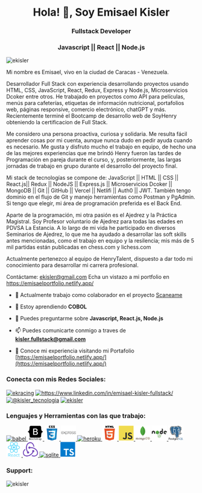 <h1 align="center">Hola! 👋, Soy Emisael Kisler</h1>
<h3 align="center">Fullstack Developer</h3>
<h3 align="center">Javascript || React || Node.js</h3>

<p align="left"> <img src="https://komarev.com/ghpvc/?username=ekisler&label=Profile%20views&color=0e75b6&style=flat" alt="ekisler" /> </p>

Mi nombre es Emisael, vivo en la ciudad de Caracas - Venezuela.

 Desarrollador Full Stack con experiencia desarrollando proyectos usando HTML, CSS, JavaScript, React, Redux, Express y Node.js, Microservicios Dcoker entre otros. He trabajado en proyectos como API para películas, menús para cafeterías, etiquetas de información nutricional, portafolios web, páginas responsive, comercio electrónico, chatGPT y más.
Recientemente terminé el Bootcamp de desarrollo web de SoyHenry obteniendo la certificacion de Full Stack.

Me considero una persona proactiva, curiosa y solidaria. Me resulta fácil aprender cosas por mi cuenta, aunque nunca dudo en pedir ayuda cuando es necesario.
Me gusta y disfruto mucho el trabajo en equipo, de hecho una de las mejores experiencias que me brindó Henry fueron las tardes de Programación en pareja durante el curso, y, posteriormente, las largas jornadas de trabajo en grupo durante el desarrollo del proyecto final.

Mi stack de tecnologías se compone de: JavaScript || HTML || CSS || React.js|| Redux || NodeJS || Express.js || Microservicios Dcoker || MongoDB || Git || GitHub || Vercel || Netlifi || Auth0 || JWT. También tengo dominio en el flujo de Git y manejo herramientas como Postman y PgAdmin. Si tengo que elegir, mi área de programación preferida es el Back End.

Aparte de la programación, mi otra pasión es el Ajedrez y la Práctica Magistral. Soy Profesor voluntario de Ajedrez para todas las edades en PDVSA La Estancia. A lo largo de mi vida he participado en diversos Seminarios de Ajedrez, lo que me ha ayudado a desarrollar las soft skills antes mencionadas, como el trabajo en equipo y la resilencia; mis más de 5 mil partidas están publicadas en chess.com y lichess.com

Actualmente pertenezco al equipo de HenryTalent, dispuesto a dar todo mi conocimiento para desarrollar mi carrera profesional.

Contáctame: ekisler@gmail.com
Echa un vistazo a mi portfolio en https://emisaelportfolio.netlify.app/

- 🔭 Actualmente trabajo como colaborador en el proyecto [Scaneame](https://github.com/ekisler/scanneame)

- 🌱 Estoy aprendiendo **COBOL**

- 💬 Puedes preguntarme sobre **Javascript, React.js, Node.js**

- 📫 Puedes comunicarte conmigo a traves de **kisler.fullstack@gmail.com**

- 📄 Conoce mi experiencia visitando mi Portafolio [https://emisaelportfolio.netlify.app/](https://emisaelportfolio.netlify.app/)

<h3 align="left">Conecta con mis Redes Sociales:</h3>
<p align="left">
<a href="https://twitter.com/ekracing" target="blank"><img align="center" src="https://raw.githubusercontent.com/rahuldkjain/github-profile-readme-generator/master/src/images/icons/Social/twitter.svg" alt="ekracing" height="30" width="40" /></a>
<a href="https://www.linkedin.com/in/emisael-kisler-fullstack/" target="blank"><img align="center" src="https://raw.githubusercontent.com/rahuldkjain/github-profile-readme-generator/master/src/images/icons/Social/linked-in-alt.svg" alt="https://www.linkedin.com/in/emisael-kisler-fullstack/" height="30" width="40" /></a>
<a href="https://instagram.com/@kisler_tecnologia" target="blank"><img align="center" src="https://raw.githubusercontent.com/rahuldkjain/github-profile-readme-generator/master/src/images/icons/Social/instagram.svg" alt="@kisler_tecnologia" height="30" width="40" /></a>
<a href="https://www.hackerrank.com/ekisler" target="blank"><img align="center" src="https://raw.githubusercontent.com/rahuldkjain/github-profile-readme-generator/master/src/images/icons/Social/hackerrank.svg" alt="ekisler" height="30" width="40" /></a>
</p>

<h3 align="left">Lenguajes y Herramientas con las que trabajo:</h3>
<p align="left"> <a href="https://babeljs.io/" target="_blank" rel="noreferrer"> <img src="https://www.vectorlogo.zone/logos/babeljs/babeljs-icon.svg" alt="babel" width="40" height="40"/> </a> <a href="https://getbootstrap.com" target="_blank" rel="noreferrer"> <img src="https://raw.githubusercontent.com/devicons/devicon/master/icons/bootstrap/bootstrap-plain-wordmark.svg" alt="bootstrap" width="40" height="40"/> </a> <a href="https://www.w3schools.com/css/" target="_blank" rel="noreferrer"> <img src="https://raw.githubusercontent.com/devicons/devicon/master/icons/css3/css3-original-wordmark.svg" alt="css3" width="40" height="40"/> </a> <a href="https://expressjs.com" target="_blank" rel="noreferrer"> <img src="https://raw.githubusercontent.com/devicons/devicon/master/icons/express/express-original-wordmark.svg" alt="express" width="40" height="40"/> </a> <a href="https://heroku.com" target="_blank" rel="noreferrer"> <img src="https://www.vectorlogo.zone/logos/heroku/heroku-icon.svg" alt="heroku" width="40" height="40"/> </a> <a href="https://www.w3.org/html/" target="_blank" rel="noreferrer"> <img src="https://raw.githubusercontent.com/devicons/devicon/master/icons/html5/html5-original-wordmark.svg" alt="html5" width="40" height="40"/> </a> <a href="https://developer.mozilla.org/en-US/docs/Web/JavaScript" target="_blank" rel="noreferrer"> <img src="https://raw.githubusercontent.com/devicons/devicon/master/icons/javascript/javascript-original.svg" alt="javascript" width="40" height="40"/> </a> <a href="https://www.mongodb.com/" target="_blank" rel="noreferrer"> <img src="https://raw.githubusercontent.com/devicons/devicon/master/icons/mongodb/mongodb-original-wordmark.svg" alt="mongodb" width="40" height="40"/> </a> <a href="https://nodejs.org" target="_blank" rel="noreferrer"> <img src="https://raw.githubusercontent.com/devicons/devicon/master/icons/nodejs/nodejs-original-wordmark.svg" alt="nodejs" width="40" height="40"/> </a> <a href="https://www.postgresql.org" target="_blank" rel="noreferrer"> <img src="https://raw.githubusercontent.com/devicons/devicon/master/icons/postgresql/postgresql-original-wordmark.svg" alt="postgresql" width="40" height="40"/> </a> <a href="https://reactjs.org/" target="_blank" rel="noreferrer"> <img src="https://raw.githubusercontent.com/devicons/devicon/master/icons/react/react-original-wordmark.svg" alt="react" width="40" height="40"/> </a> <a href="https://redux.js.org" target="_blank" rel="noreferrer"> <img src="https://raw.githubusercontent.com/devicons/devicon/master/icons/redux/redux-original.svg" alt="redux" width="40" height="40"/> </a> <a href="https://www.sqlite.org/" target="_blank" rel="noreferrer"> <img src="https://www.vectorlogo.zone/logos/sqlite/sqlite-icon.svg" alt="sqlite" width="40" height="40"/> </a> <a href="https://www.typescriptlang.org/" target="_blank" rel="noreferrer"> <img src="https://raw.githubusercontent.com/devicons/devicon/master/icons/typescript/typescript-original.svg" alt="typescript" width="40" height="40"/> </a> </p>

<h3 align="left">Support:</h3>
<p><a href="https://www.buymeacoffee.com/ekisler"> <img align="left" src="https://cdn.buymeacoffee.com/buttons/v2/default-yellow.png" height="50" width="210" alt="ekisler" /></a></p><br><br>
